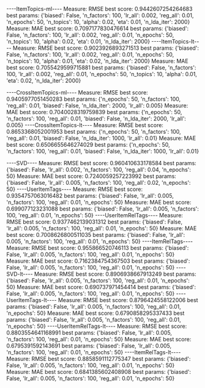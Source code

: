 ----ItemTopics-ml----
Measure: RMSE
best score: 0.9442607254264683
best params: {'biased': False, 'n_factors': 100, 'lr_all': 0.002, 'reg_all': 0.01, 'n_epochs': 50, 'n_topics': 10, 'alpha': 0.02, 'eta': 0.01, 'n_lda_iter': 2000}
Measure: MAE
best score: 0.7097177830476614
best params: {'biased': False, 'n_factors': 100, 'lr_all': 0.002, 'reg_all': 0.01, 'n_epochs': 50, 'n_topics': 10, 'alpha': 0.02, 'eta': 0.01, 'n_lda_iter': 2000}
----ItemTopics-lt----
Measure: RMSE
best score: 0.9023926893271513
best params: {'biased': False, 'n_factors': 100, 'lr_all': 0.002, 'reg_all': 0.01, 'n_epochs': 50, 'n_topics': 10, 'alpha': 0.01, 'eta': 0.02, 'n_lda_iter': 2000}
Measure: MAE
best score: 0.7055429599715881
best params: {'biased': False, 'n_factors': 100, 'lr_all': 0.002, 'reg_all': 0.01, 'n_epochs': 50, 'n_topics': 10, 'alpha': 0.01, 'eta': 0.02, 'n_lda_iter': 2000}

----CrossItemTopics-ml----
Measure: RMSE
best score: 0.9405977051450283
best params: {'n_epochs': 50, 'n_factors': 100, 'reg_all': 0.01, 'biased': False, 'n_lda_iter': 2000, 'lr_all': 0.005}
Measure: MAE
best score: 0.7040028319759839
best params: {'n_epochs': 50, 'n_factors': 100, 'reg_all': 0.01, 'biased': False, 'n_lda_iter': 2000, 'lr_all': 0.005}
----CrossItemTopics-lt----
Measure: RMSE
best score: 0.8653368052001953
best params: {'n_epochs': 50, 'n_factors': 100, 'reg_all': 0.01, 'biased': False, 'n_lda_iter': 1000, 'lr_all': 0.01}
Measure: MAE
best score: 0.6506655646274029
best params: {'n_epochs': 50, 'n_factors': 100, 'reg_all': 0.01, 'biased': False, 'n_lda_iter': 1000, 'lr_all': 0.01}







----SVD----
Measure: RMSE
best score: 0.960410633178584
best params: {'biased': False, 'lr_all': 0.002, 'n_factors': 100, 'reg_all': 0.04, 'n_epochs': 50}
Measure: MAE
best score: 0.7240059257223992
best params: {'biased': False, 'lr_all': 0.005, 'n_factors': 100, 'reg_all': 0.02, 'n_epochs': 50}
----UserItemTags----
Measure: RMSE
best score: 0.9354757063016482
best params: {'biased': False, 'lr_all': 0.005, 'n_factors': 100, 'reg_all': 0.01, 'n_epochs': 50}
Measure: MAE
best score: 0.699077123231088
best params: {'biased': False, 'lr_all': 0.005, 'n_factors': 100, 'reg_all': 0.01, 'n_epochs': 50}
----UserItemRelTags----
Measure: RMSE
best score: 0.9377462139031312
best params: {'biased': False, 'lr_all': 0.005, 'n_factors': 100, 'reg_all': 0.01, 'n_epochs': 50}
Measure: MAE
best score: 0.7008626800511035
best params: {'biased': False, 'lr_all': 0.005, 'n_factors': 100, 'reg_all': 0.01, 'n_epochs': 50}
----ItemRelTags----
Measure: RMSE
best score: 0.955866520746113
best params: {'biased': False, 'lr_all': 0.005, 'n_factors': 100, 'reg_all': 0.01, 'n_epochs': 50}
Measure: MAE
best score: 0.7162384754367503
best params: {'biased': False, 'lr_all': 0.005, 'n_factors': 100, 'reg_all': 0.01, 'n_epochs': 50}
----SVD-lt----
Measure: RMSE
best score: 0.8906938667913249
best params: {'biased': False, 'lr_all': 0.005, 'n_factors': 100, 'reg_all': 0.01, 'n_epochs': 50}
Measure: MAE
best score: 0.690737971454414
best params: {'biased': False, 'lr_all': 0.005, 'n_factors': 100, 'reg_all': 0.01, 'n_epochs': 50}
----UserItemTags-lt----
Measure: RMSE
best score: 0.8796424558122006
best params: {'biased': False, 'lr_all': 0.005, 'n_factors': 100, 'reg_all': 0.01, 'n_epochs': 50}
Measure: MAE
best score: 0.6790858295337433
best params: {'biased': False, 'lr_all': 0.005, 'n_factors': 100, 'reg_all': 0.01, 'n_epochs': 50}
----UserItemRelTags-lt----
Measure: RMSE
best score: 0.8803554641168991
best params: {'biased': False, 'lr_all': 0.005, 'n_factors': 100, 'reg_all': 0.01, 'n_epochs': 50}
Measure: MAE
best score: 0.6795391592143691
best params: {'biased': False, 'lr_all': 0.005, 'n_factors': 100, 'reg_all': 0.01, 'n_epochs': 50}
----ItemRelTags-lt----
Measure: RMSE
best score: 0.8858591112775347
best params: {'biased': False, 'lr_all': 0.005, 'n_factors': 100, 'reg_all': 0.01, 'n_epochs': 50}
Measure: MAE
best score: 0.6841385602408908
best params: {'biased': False, 'lr_all': 0.005, 'n_factors': 100, 'reg_all': 0.01, 'n_epochs': 50}